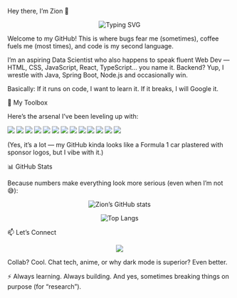 Hey there, I’m Zion 👋
<p align="center"> <img src="https://readme-typing-svg.herokuapp.com?font=Fira+Code&size=22&pause=1000&color=00C2FF&center=true&vCenter=true&random=false&width=435&lines=Aspiring+Data+Scientist;Full-stack+Developer;Always+learning...;Breaking+things+for+%22research%22" alt="Typing SVG" /> </p>

Welcome to my GitHub!
This is where bugs fear me (sometimes), coffee fuels me (most times), and code is my second language.

I’m an aspiring Data Scientist who also happens to speak fluent Web Dev — HTML, CSS, JavaScript, React, TypeScript… you name it. Backend? Yup, I wrestle with Java, Spring Boot, Node.js and occasionally win.

Basically:
If it runs on code, I want to learn it. If it breaks, I will Google it.

🚀 My Toolbox

Here’s the arsenal I’ve been leveling up with:

<p> <img src="https://img.shields.io/badge/HTML5-E34F26?style=for-the-badge&logo=html5&logoColor=white"/> <img src="https://img.shields.io/badge/CSS3-1572B6?style=for-the-badge&logo=css3&logoColor=white"/> <img src="https://img.shields.io/badge/JavaScript-F7DF1E?style=for-the-badge&logo=javascript&logoColor=black"/> <img src="https://img.shields.io/badge/TypeScript-3178C6?style=for-the-badge&logo=typescript&logoColor=white"/> <img src="https://img.shields.io/badge/React-61DAFB?style=for-the-badge&logo=react&logoColor=black"/> <img src="https://img.shields.io/badge/React_Native-61DAFB?style=for-the-badge&logo=react&logoColor=black"/> <img src="https://img.shields.io/badge/Flutter-02569B?style=for-the-badge&logo=flutter&logoColor=white"/> <img src="https://img.shields.io/badge/Dart-0175C2?style=for-the-badge&logo=dart&logoColor=white"/> <img src="https://img.shields.io/badge/Java-007396?style=for-the-badge&logo=java&logoColor=white"/> <img src="https://img.shields.io/badge/Spring_Boot-6DB33F?style=for-the-badge&logo=springboot&logoColor=white"/> <img src="https://img.shields.io/badge/PostgreSQL-4169E1?style=for-the-badge&logo=postgresql&logoColor=white"/> <img src="https://img.shields.io/badge/Python-3776AB?style=for-the-badge&logo=python&logoColor=white"/> <img src="https://img.shields.io/badge/Node.js-339933?style=for-the-badge&logo=nodedotjs&logoColor=white"/> </p>

(Yes, it’s a lot — my GitHub kinda looks like a Formula 1 car plastered with sponsor logos, but I vibe with it.)

📊 GitHub Stats

Because numbers make everything look more serious (even when I’m not 😅):

<p align="center"> <img src="https://github-readme-stats.vercel.app/api?username=zeeFlex22&show_icons=true&theme=tokyonight" alt="Zion’s GitHub stats" /> </p> <p align="center"> <img src="https://github-readme-stats.vercel.app/api/top-langs/?username=zeeFlex22&layout=compact&theme=tokyonight" alt="Top Langs" /> </p>
📫 Let’s Connect
<p align="center"> <a href="https://www.linkedin.com/in/zion-omogbeme-43021b359/"> <img src="https://img.shields.io/badge/LinkedIn-0A66C2?style=for-the-badge&logo=linkedin&logoColor=white"/> </a> </p>

Collab? Cool.
Chat tech, anime, or why dark mode is superior? Even better.

⚡ Always learning. Always building. And yes, sometimes breaking things on purpose (for “research”).

